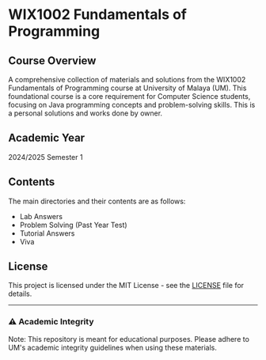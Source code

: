 # WIX1002 Fundamentals of Programming

## Course Overview
A comprehensive collection of materials and solutions from the WIX1002 Fundamentals of Programming course at University of Malaya (UM). This foundational course is a core requirement for Computer Science students, focusing on Java programming concepts and problem-solving skills. This is a personal solutions and works done by owner.

## Academic Year
2024/2025 Semester 1

## Contents
The main directories and their contents are as follows:

- Lab Answers
- Problem Solving (Past Year Test)
- Tutorial Answers
- Viva 

## License
This project is licensed under the MIT License - see the [LICENSE](LICENSE) file for details.

---

### ⚠️ Academic Integrity

Note: This repository is meant for educational purposes. Please adhere to UM's academic integrity guidelines when using these materials.